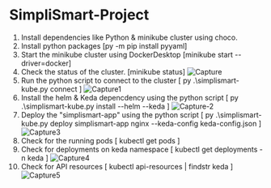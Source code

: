 # SimpliSmart-Project
1. Install dependencies like Python & minikube cluster using choco.
2. Install python packages [py -m pip install pyyaml]
3. Start the minikube cluster using DockerDesktop [minikube start --driver=docker]
4. Check the status of the cluster. [minikube status]
   ![Capture](https://github.com/user-attachments/assets/3b9f92a7-263e-4a9d-8c56-60ad21dfb2c0)
5. Run the python script to connect to the cluster [ py .\simplismart-kube.py connect ]
   ![Capture1](https://github.com/user-attachments/assets/78426f4c-a905-472f-a7c1-7adaa6ac2c14)
6. Install the helm & Keda depencdency using the python script [ py .\simplismart-kube.py install --helm --keda ]
   ![Capture-2](https://github.com/user-attachments/assets/0cea4e01-639a-45f7-a8e6-2744b79be3cf)
7.  Deploy the "simplismart-app" using the python script [ py .\simplismart-kube.py deploy simplismart-app nginx --keda-config keda-config.json ]
    ![Capture3](https://github.com/user-attachments/assets/554d5a8a-7937-4b00-b4c4-2c6061ca6c3b)
8.  Check for the running pods [ kubectl get pods ]
9.  Check for deployments on keda namespace [ kubectl get deployments -n keda ]
    ![Capture4](https://github.com/user-attachments/assets/8a4cf221-353e-4212-aa79-00fa60592b77)
10. Check for API resources [ kubectl api-resources | findstr keda ]
    ![Capture5](https://github.com/user-attachments/assets/342c8b37-dc34-42eb-91c6-5d399a576170)
